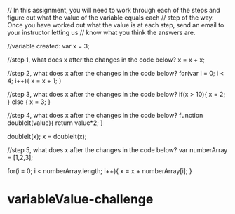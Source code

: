 // In this assignment, you will need to work through each of the steps and figure out what the value of the variable equals each
// step of the way. Once you have worked out what the value is at each step, send an email to your instructor letting us
// know what you think the answers are.

//variable created:
var x = 3;

//step 1, what does x after the changes in the code below?
x = x + x;

//step 2, what does x after the changes in the code below?
for(var i = 0; i < 4; i++){
    x = x + 1;
  }

//step 3, what does x after the changes in the code below?
if(x > 10){
    x = 2;
} else {
    x = 3;
}

//step 4, what does x after the changes in the code below?
function doubleIt(value){
    return value*2;
}

doubleIt(x);
x = doubleIt(x);

//step 5, what does x after the changes in the code below?
var numberArray = [1,2,3];

for(i = 0; i < numberArray.length; i++){
    x = x + numberArray[i];
}
# variableValue-challenge
